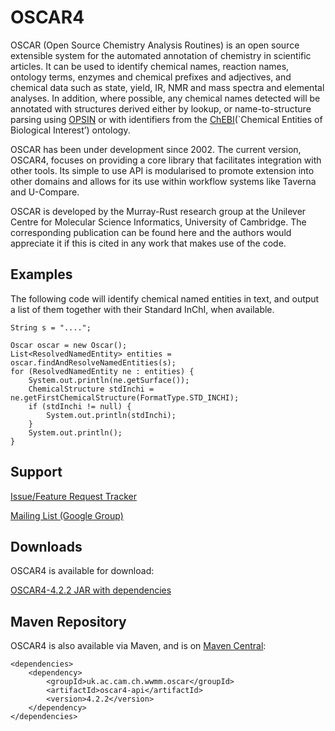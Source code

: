 
# OSCAR4

OSCAR (Open Source Chemistry Analysis Routines) is an open source extensible system for the automated annotation of chemistry in scientific articles. It can be used to identify chemical names, reaction names, ontology terms, enzymes and chemical prefixes and adjectives, and chemical data such as state, yield, IR, NMR and mass spectra and elemental analyses. In addition, where possible, any chemical names detected will be annotated with structures derived either by lookup, or name-to-structure parsing using [OPSIN](https://opsin.ch.cam.ac.uk/) or with identifiers from the [ChEBI](https://www.ebi.ac.uk/chebi/)(`Chemical Entities of Biological Interest’) ontology.

OSCAR has been under development since 2002. The current version, OSCAR4, focuses on providing a core library that facilitates integration with other tools. Its simple to use API is modularised to promote extension into other domains and allows for its use within workflow systems like Taverna and U-Compare.

OSCAR is developed by the Murray-Rust research group at the Unilever Centre for Molecular Science Informatics, University of Cambridge. The corresponding publication can be found here and the authors would appreciate it if this is cited in any work that makes use of the code.

## Examples

The following code will identify chemical named entities in text, and output a list of them together with their Standard InChI, when available.
````
String s = "....";

Oscar oscar = new Oscar();
List<ResolvedNamedEntity> entities = oscar.findAndResolveNamedEntities(s);
for (ResolvedNamedEntity ne : entities) {
    System.out.println(ne.getSurface());
    ChemicalStructure stdInchi = ne.getFirstChemicalStructure(FormatType.STD_INCHI);
    if (stdInchi != null) {
        System.out.println(stdInchi);
    }
    System.out.println();
}
````

## Support

[Issue/Feature Request Tracker](https://github.com/blueobelisk/oscar4/issues)

[Mailing List (Google Group)](https://groups.google.com/forum/#!forum/oscar4-users)

## Downloads

OSCAR4 is available for download:

[OSCAR4-4.2.2 JAR with dependencies](http://repo.maven.apache.org/maven2/uk/ac/cam/ch/wwmm/oscar/oscar4-all/4.2.2/oscar4-all-4.2.2-with-dependencies.jar)

## Maven Repository

OSCAR4 is also available via Maven, and is on [Maven Central](https://search.maven.org/):

````
<dependencies>
	<dependency>
		<groupId>uk.ac.cam.ch.wwmm.oscar</groupId>
		<artifactId>oscar4-api</artifactId>
		<version>4.2.2</version>
	</dependency>
</dependencies>
````
